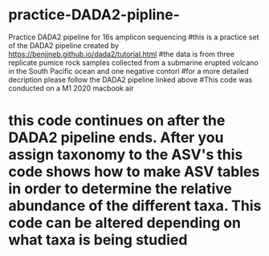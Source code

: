 # practice-DADA2-pipline-
Practice DADA2 pipeline for 16s amplicon sequencing 
#this is a practice set of the DADA2 pipeline created by https://benjjneb.github.io/dada2/tutorial.html
#the data is from three replicate pumice rock samples collected from a submarine erupted volcano in the South Pacific ocean and one negative contorl
#for a more detailed decription please follow the DADA2 pipeline linked above 
#This code was conducted on a M1 2020 macbook air
# this code continues on after the DADA2 pipeline ends. After you assign taxonomy to the ASV's this code shows how to make ASV tables in order to determine the relative abundance of the different taxa. This code can be altered depending on what taxa is being studied 
